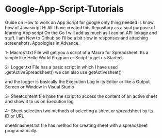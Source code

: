 # Google-App-Script-Tutorials
Guide on How to work on App Script for google only thing needed is know how of Javascript
Hi All I have created this Repository as a soul purpose of learning App script 
On the Go I will add as much as I can on API linkage and stuff.
I am New to Github so I'll be a bit slow in responses and attaching screenshots.
Appologies in Advance.
<p>1- Macros1.txt File will get you a script of a Macro for Spreadsheet. Its a simple like Hello World Program or Script to get us Started.
</p>
<p>2- Logger.txt File has a basic script in which I have used .getActiveSpreadsheet() we can also use getActivesheet()</p>
<p> and the logger is basically the Execution Log in its Editor or like a Output Screen or Window in Visual Studio
<Note: Intellicense so far is quite good></p>
<p>3- Sheetcontent file hase the script to access the content of an active sheet and show it to us on Execution log</P>
 <p>4- Sheet selection two methods of selecting a sheet or spreadsheet by its ID or URL </p>
<p>sheetinasheet.txt file has method for creating sheet with a spreadsheet programatically.</P>  
